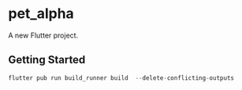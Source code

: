 # pet_alpha

A new Flutter project.

## Getting Started

```dart
flutter pub run build_runner build  --delete-conflicting-outputs
```
